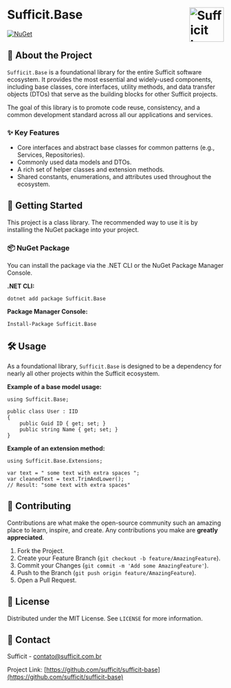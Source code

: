 <h1>
  Sufficit.Base
  <a href="https://github.com/sufficit"><img src="https://avatars.githubusercontent.com/u/66928451?s=200&v=4" alt="Sufficit Logo" width="80" align="right"></a>
</h1>

[![NuGet](https://img.shields.io/nuget/v/Sufficit.Base.svg)](https://www.nuget.org/packages/Sufficit.Base/)

## 📖 About the Project

`Sufficit.Base` is a foundational library for the entire Sufficit software ecosystem. It provides the most essential and widely-used components, including base classes, core interfaces, utility methods, and data transfer objects (DTOs) that serve as the building blocks for other Sufficit projects.

The goal of this library is to promote code reuse, consistency, and a common development standard across all our applications and services.

### ✨ Key Features

* Core interfaces and abstract base classes for common patterns (e.g., Services, Repositories).
* Commonly used data models and DTOs.
* A rich set of helper classes and extension methods.
* Shared constants, enumerations, and attributes used throughout the ecosystem.

## 🚀 Getting Started

This project is a class library. The recommended way to use it is by installing the NuGet package into your project.

### 📦 NuGet Package

You can install the package via the .NET CLI or the NuGet Package Manager Console.

**.NET CLI:**

    dotnet add package Sufficit.Base

**Package Manager Console:**

    Install-Package Sufficit.Base

## 🛠️ Usage

As a foundational library, `Sufficit.Base` is designed to be a dependency for nearly all other projects within the Sufficit ecosystem.

**Example of a base model usage:**

    using Sufficit.Base;
    
    public class User : IID
    {
        public Guid ID { get; set; }
        public string Name { get; set; }
    }

**Example of an extension method:**

    using Sufficit.Base.Extensions;

    var text = " some text with extra spaces ";
    var cleanedText = text.TrimAndLower();
    // Result: "some text with extra spaces"
    
## 🤝 Contributing

Contributions are what make the open-source community such an amazing place to learn, inspire, and create. Any contributions you make are **greatly appreciated**.

1.  Fork the Project.
2.  Create your Feature Branch (`git checkout -b feature/AmazingFeature`).
3.  Commit your Changes (`git commit -m 'Add some AmazingFeature'`).
4.  Push to the Branch (`git push origin feature/AmazingFeature`).
5.  Open a Pull Request.

## 📄 License

Distributed under the MIT License. See `LICENSE` for more information.

## 📧 Contact

Sufficit - [contato@sufficit.com.br](mailto:contato@sufficit.com.br)

Project Link: [https://github.com/sufficit/sufficit-base](https://github.com/sufficit/sufficit-base)